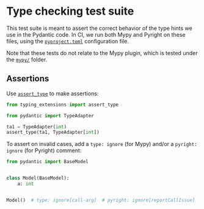 # Type checking test suite

This test suite is meant to assert the correct behavior of the type hints we use in the Pydantic code.
In CI, we run both Mypy and Pyright on these files, using the [`pyproject.toml`](./pyproject.toml)
configuration file.

Note that these tests do not relate to the Mypy plugin, which is tested under the [`mypy/`](../mypy/) folder.

## Assertions

Use [`assert_type`](https://docs.python.org/3/library/typing.html#typing.assert_type) to make assertions:

```python
from typing_extensions import assert_type

from pydantic import TypeAdapter

ta1 = TypeAdapter(int)
assert_type(ta1, TypeAdapter[int])
```

To assert on invalid cases, add a `type: ignore` (for Mypy) and/or a  `pyright: ignore` (for Pyright) comment:

```python
from pydantic import BaseModel


class Model(BaseModel):
    a: int


Model()  # type: ignore[call-arg]  # pyright: ignore[reportCallIssue]
```
